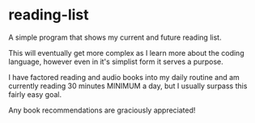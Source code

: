 # reading-list

A simple program that shows my current and future reading list.

This will eventually get more complex as I learn more about the coding language, however even in it's simplist form it serves a purpose.

I have factored reading and audio books into my daily routine and am currently reading 30 minutes MINIMUM a day, but I usually surpass this fairly easy goal.

Any book recommendations are graciously appreciated!
